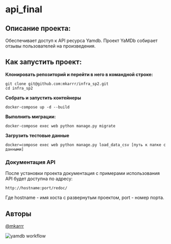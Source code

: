# api_final

## Описание проекта:
 
Обеспечивает доступ к API ресурса Yamdb.
Проект YaMDb собирает отзывы пользователей на произведения.

## Как запустить проект:

**Клонировать репозиторий и перейти в него в командной строке:**

```
git clone git@github.com:mkarrr/infra_sp2.git
cd infra_sp2
```

**Собрать и запустить контейнеры**
```
docker-compose up -d --build 
```

**Выполнить миграции:**

```
docker-compose exec web python manage.py migrate
```

**Загрузить тестовые данные**

```
docker=compose exec web python manage.py load_data_csv [путь к папке с данными]
```

### Документация API

После установки проекта документация c примерами использования API будет 
доступна по адресу:
```
http://hostname:port/redoc/
```
Где hostname - имя хоста с развернутым проектом, port - номер порта.

## Авторы

[@mkarrr](https://github.com/mkarrr)

![yamdb workflow](https://github.com/mkarrr/yamdb_final/actions/workflows/yamdb_workflow.yml/badge.svg)

